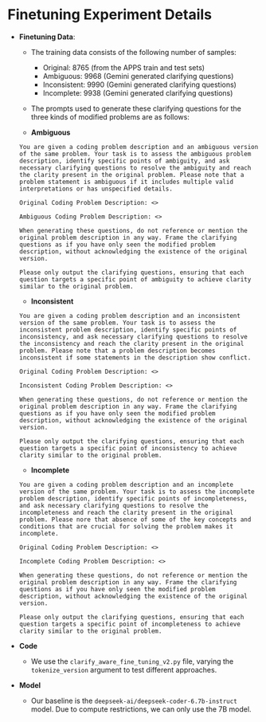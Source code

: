 # Finetuning Experiment Details

- **Finetuning Data**: 
    - The training data consists of the following number of samples:
        - Original: 8765 (from the APPS train and test sets)
        - Ambiguous: 9968 (Gemini generated clarifying questions)
        - Inconsistent: 9990 (Gemini generated clarifying questions)
        - Incomplete: 9938 (Gemini generated clarifying questions)
    - The prompts used to generate these clarifying questions for the three kinds of modified problems are as follows:

    - **Ambiguous**
    ```
    You are given a coding problem description and an ambiguous version of the same problem. Your task is to assess the ambiguous problem description, identify specific points of ambiguity, and ask necessary clarifying questions to resolve the ambiguity and reach the clarity present in the original problem. Please note that a problem statement is ambiguous if it includes multiple valid interpretations or has unspecified details.

    Original Coding Problem Description: <>

    Ambiguous Coding Problem Description: <>

    When generating these questions, do not reference or mention the original problem description in any way. Frame the clarifying questions as if you have only seen the modified problem description, without acknowledging the existence of the original version. 

    Please only output the clarifying questions, ensuring that each question targets a specific point of ambiguity to achieve clarity similar to the original problem.
    
    ``` 
    - **Inconsistent**
    ```
    You are given a coding problem description and an inconsistent version of the same problem. Your task is to assess the inconsistent problem description, identify specific points of inconsistency, and ask necessary clarifying questions to resolve the inconsistency and reach the clarity present in the original problem. Please note that a problem description becomes inconsistent if some statements in the description show conflict.

    Original Coding Problem Description: <>

    Inconsistent Coding Problem Description: <> 

    When generating these questions, do not reference or mention the original problem description in any way. Frame the clarifying questions as if you have only seen the modified problem description, without acknowledging the existence of the original version.

    Please only output the clarifying questions, ensuring that each question targets a specific point of inconsistency to achieve clarity similar to the original problem.
    ``` 
    - **Incomplete**
    ```
    You are given a coding problem description and an incomplete version of the same problem. Your task is to assess the incomplete problem description, identify specific points of incompleteness, and ask necessary clarifying questions to resolve the incompleteness and reach the clarity present in the original problem. Please nore that absence of some of the key concepts and conditions that are crucial for solving the problem makes it incomplete.

    Original Coding Problem Description: <>

    Incomplete Coding Problem Description: <>

    When generating these questions, do not reference or mention the original problem description in any way. Frame the clarifying questions as if you have only seen the modified problem description, without acknowledging the existence of the original version. 

    Please only output the clarifying questions, ensuring that each question targets a specific point of incompleteness to achieve clarity similar to the original problem.
    ``` 

- **Code**
    - We use the `clarify_aware_fine_tuning_v2.py` file, varying the `tokenize_version` argument to test different approaches. 

- **Model**
    - Our baseline is the `deepseek-ai/deepseek-coder-6.7b-instruct` model. Due to compute restrictions, we can only use the 7B model.

<!-- ## Experiment 2 (Integration of "type")
- **Finetuning Data**: We augment the original dataset by adding the following prefixes to the answer fields:
    - Original: The problem statement is straightforward and requires no additional information. We can proceed with the implementation without further questions.
    - Ambiguous: The problem statement is not fully clear, and additional details are needed to proceed effectively. This is an ambiguous problem statement with multiple valid interpretations and unspecified details, requiring clarification.",
    - Inconsistent: The problem statement is not fully clear, and additional details are needed to proceed effectively. This is an inconsistent problem statement and contains conflicting information that must be clarified.
    - Incomplete: The problem statement is not fully clear, and additional details are needed to proceed effectively. This is an incomplete problem statement and it lacks some crucial details that need to be filled in to create a complete solution.

- **Code**
    - We use the `clarify_aware_fine_tuning_v2.py` file with `tokenize_version` argument set to `2`. The only change is: we concatenate `type` field into the final output.
    ```
        concatenated_text = samples['problem'] + samples['answer'] + samples['type']
    ```
- **Model**
    - Same as experiment 1, we use the `deepseek-ai/deepseek-coder-6.7b-instruct` model.

## Experiment 3 (Focusing on the "answer")
- **Finetuning Data**: Same as Experiment 2.
- **Code**
    - We use the `clarify_aware_fine_tuning_v2.py` file with `tokenize_version` argument set to `3`. We modify the tokenizer to focus on the `answer` field. We use formatting tokens to help the model learn the association between different problem types and expected outputs. If the problem is unclear (Ambiguous, Incomplete, Inconsistent), then the model is expected to generate clarifying questions, otherwise it should generate code.
- **Model**
    - Same as experiment 1, we use the `deepseek-ai/deepseek-coder-6.7b-instruct` model.

## Experiment 4 (R-Tuning Inspired Instruction-Tuning Approach)

## Experiment 5 (CodeQWen Chat Model)

## Experiment 6 (CodeLLaMa: Twice as many parameters : 13B) -->